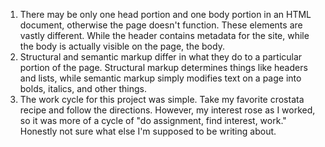 1. There may be only one head portion and one body portion in an HTML document, otherwise the page doesn't function. These elements are vastly different. While the header contains metadata for the site, while the body is actually visible on the page, the body.
2. Structural and semantic markup differ in what they do to a particular portion of the page. Structural markup determines things like headers and lists, while semantic markup simply modifies text on a page into bolds, italics, and other things.
3. The work cycle for this project was simple. Take my favorite crostata recipe and follow the directions. However, my interest rose as I worked, so it was more of a cycle of "do assignment, find interest, work." Honestly not sure what else I'm supposed to be writing about. 
